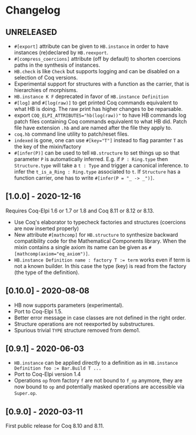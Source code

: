 # Changelog

## UNRELEASED

- `#[export]` attribute can be given to `HB.instance` in order to have instances
  (re)declared by `HB.reexport`.
- `#[compress_coercions]` attribute (off by default) to shorten coercions paths
  in the synthesis of instances.
- `HB.check` is like `Check` but supports logging and can be disabled on a
  selection of Coq versions.
- Experimental support for structures with a function as the carrier, that is
  hierarchies of morphisms.
- `HB.instance K F` deprecated in favor of `HB.instance Definition`
- `#[log]` and `#[log(raw)]` to get printed Coq commands equivalent to what HB
  is doing. The raw print has higher changes to be reparsable.
- export `COQ_ELPI_ATTRIBUTES="hb(log(raw))"` to have HB commands log patch
  files containing Coq commands equivalent to what HB did. Patch file have
  extension `.hb` and are named after the file they apply to.
- `coq.hb` command line utility to patch/reset files.
- `indexed` is gone, one can use `#[key="T"]` instead to flag paramter `T` as
  the key of the mixin/factory
- `#[infer(P)]` can be used to tell `HB.structure` to set things up so that
  parameter `P` is automatically inferred. E.g. if `P : Ring.type` then
  `Structure.type` will take a `t : Type` and trigger a canonical inference.
  to infer the `t_is_a_Ring : Ring.type` associated to `t`.
  If `Structure` has a function carrier, one has to write `#[infer(P = "_ -> _")]`.

## [1.0.0] - 2020-12-16

Requires Coq-Elpi 1.6 or 1.7 or 1.8 and Coq 8.11 or 8.12 or 8.13.

- Use Coq's elaborator to typecheck factories and structures (coercions are
  now inserted properly)
- New attribute `#[mathcomp]` for `HB.structure` to synthesize backward
  compatibility code for the Mathematical Components library.
  When the mixin contains a single axiom its name can be given as
  `#[mathcomp(axiom="eq_axiom")]`.
- `HB.instance Definition name : factory T := term` works even if term is not
  a known builder. In this case the type (key) is read from the factory
  (the type of the definition).

## [0.10.0] - 2020-08-08

- HB now supports parameters (experimental).
- Port to Coq-Elpi 1.5.
- Better error message in case classes are not defined in the right order.
- Structure operations are not reexported by substructures.
- Spurious trivial `TYPE` structure removed from demo1.

## [0.9.1] - 2020-06-03

- `HB.instance` can be applied directly to a definition as in
  `HB.instance Definition foo := Bar.Build T ...`
- Port to Coq-Elpi version 1.4
- Operations `op` from factory `f` are not bound to `f_op` anymore,
  they are now bound to `op` and potentially masked operations
  are accessible via `Super.op`.

## [0.9.0] - 2020-03-11

First public release for Coq 8.10 and 8.11.
